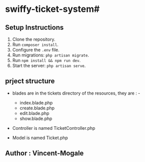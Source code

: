 # swiffy-ticket-system#
## Setup Instructions
1. Clone the repository.
2. Run `composer install`.
3. Configure the `.env` file.
4. Run migrations: `php artisan migrate`.
5. Run `npm install && npm run dev`.
6. Start the server: `php artisan serve`.

## prject structure
- blades are in the tickets directory of the resources, they are : -
  - index.blade.php
  - create.blade.php
  - edit.blade.php
  - show.blade.php

- Controller is named TicketController.php
- Model is named Ticket.php

## Author : Vincent-Mogale 
